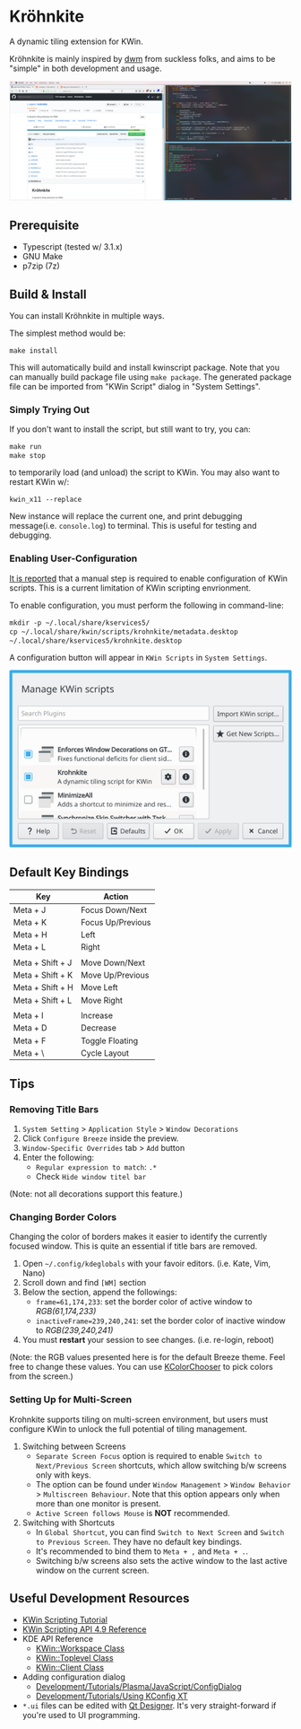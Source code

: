 Kröhnkite
=========

A dynamic tiling extension for KWin.

Kröhnkite is mainly inspired by [dwm][] from suckless folks, and aims to be
"simple" in both development and usage.

[dwm]: https://dwm.suckless.org/
[Typescript]: https://www.typescriptlang.org/

![screenshot](img/screenshot.png)


Prerequisite
------------

 * Typescript (tested w/ 3.1.x)
 * GNU Make
 * p7zip (7z)


Build & Install
---------------

You can install Kröhnkite in multiple ways.

The simplest method would be:

    make install

This will automatically build and install kwinscript package. Note that you can
manually build package file using `make package`. The generated package file
can be imported from "KWin Script" dialog in "System Settings".

### Simply Trying Out ###

If you don't want to install the script, but still want to try, you can:

    make run
    make stop

to temporarily load (and unload) the script to KWin. You may also want to
restart KWin w/:

    kwin_x11 --replace

New instance will replace the current one, and print debugging message(i.e.
`console.log`) to terminal. This is useful for testing and debugging.

### Enabling User-Configuration ###

[It is reported][kwinconf] that a manual step is required to enable configuration of KWin
scripts. This is a current limitation of KWin scripting envrionment.

To enable configuration, you must perform the following in command-line:

    mkdir -p ~/.local/share/kservices5/
    cp ~/.local/share/kwin/scripts/krohnkite/metadata.desktop ~/.local/share/kservices5/krohnkite.desktop

A configuration button will appear in `KWin Scripts` in `System Settings`.

![config button shown](img/conf.png)

[kwinconf]: https://github.com/faho/kwin-tiling/issues/79#issuecomment-311465357


Default Key Bindings
--------------------

| Key               | Action                         |
| ----------------- | ------------------------------ |
| Meta + J          | Focus Down/Next                |
| Meta + K          | Focus Up/Previous              |
| Meta + H          | Left                           |
| Meta + L          | Right                          |
|                   |                                |
| Meta + Shift + J  | Move Down/Next                 |
| Meta + Shift + K  | Move Up/Previous               |
| Meta + Shift + H  | Move Left                      |
| Meta + Shift + L  | Move Right                     |
|                   |                                |
| Meta + I          | Increase                       |
| Meta + D          | Decrease                       |
| Meta + F          | Toggle Floating                |
| Meta + \          | Cycle Layout                   |


Tips
----

### Removing Title Bars ###

1. `System Setting` > `Application Style` > `Window Decorations`
2. Click `Configure Breeze` inside the preview.
3. `Window-Specific Overrides` tab > `Add` button
4. Enter the following:
   - `Regular expression to match`: `.*`
   - Check `Hide window titel bar`

(Note: not all decorations support this feature.)

### Changing Border Colors ###

Changing the color of borders makes it easier to identify the currently focused
window.  This is quite an essential if title bars are removed.

1. Open `~/.config/kdeglobals` with your favoir editors. (i.e. Kate, Vim, Nano)
2. Scroll down and find `[WM]` section
3. Below the section, append the followings:
    - `frame=61,174,233`: set the border color of active window to *RGB(61,174,233)*
    - `inactiveFrame=239,240,241`: set the border color of inactive window to *RGB(239,240,241)*
4. You must **restart** your session to see changes. (i.e. re-login, reboot)

(Note: the RGB values presented here is for the default Breeze theme. Feel free
to change these values. You can use [KColorChooser][] to pick colors from the
screen.)

[KColorChooser]: https://www.kde.org/applications/graphics/kcolorchooser/

### Setting Up for Multi-Screen ###

Krohnkite supports tiling on multi-screen environment, but users must configure
KWin to unlock the full potential of tiling management.

1. Switching between Screens
    - `Separate Screen Focus` option is required to enable 
      `Switch to Next/Previous Screen` shortcuts, which allow switching b/w
      screens only with keys.
    - The option can be found under `Window Management` > `Window Behavior` >
      `Multiscreen Behaviour`. Note that this option appears only when more
      than one monitor is present.
    - `Active Screen follows Mouse` is **NOT** recommended.
2. Switching with Shortcuts
    - In `Global Shortcut`, you can find `Switch to Next Screen` and 
      `Switch to Previous Screen`. They have no default key bindings.
    - It's recommended to bind them to `Meta + ,` and `Meta + .`.
    - Switching b/w screens also sets the active window to the last
      active window on the current screen.


Useful Development Resources
----------------------------

 * [KWin Scripting Tutorial](https://techbase.kde.org/Development/Tutorials/KWin/Scripting)
 * [KWin Scripting API 4.9 Reference](https://techbase.kde.org/Development/Tutorials/KWin/Scripting/API_4.9)
 * KDE API Reference
    - [KWin::Workspace Class](https://api.kde.org/4.x-api/kde-workspace-apidocs/kwin/html/classKWin_1_1Workspace.html)
    - [KWin::Toplevel Class](https://api.kde.org/4.x-api/kde-workspace-apidocs/kwin/html/classKWin_1_1Toplevel.html)
    - [KWin::Client Class](https://api.kde.org/4.x-api/kde-workspace-apidocs/kwin/html/classKWin_1_1Client.html)
 * Adding configuration dialog
    - [Development/Tutorials/Plasma/JavaScript/ConfigDialog](https://techbase.kde.org/Development/Tutorials/Plasma/JavaScript/ConfigDialog)
    - [Development/Tutorials/Using KConfig XT](https://techbase.kde.org/Development/Tutorials/Using_KConfig_XT)
 * `*.ui` files can be edited with [Qt Designer](http://doc.qt.io/qt-5/qtdesigner-manual.html).
   It's very straight-forward if you're used to UI programming.
